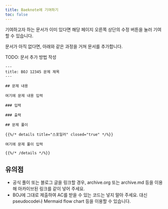 ```yaml
---
title: Baeknote에 기여하기
toc: false
---
```


기여하고자 하는 문서가 이미 있다면 해당 페이지 오른쪽 상단의 수정 버튼을 눌러 기여할 수 있습니다.

문서가 아직 없다면, 아래와 같은 과정을 거쳐 문서를 추가합니다.

TODO: 문서 추가 방법 작성

```
---
title: BOJ 12345 문제 제목
---

## 문제 내용

여기에 문제 내용 입력

### 입력

### 출력

## 문제 풀이

{{%/* details title="스포일러" closed="true" */%}}

여기에 문제 풀이 입력

{{%/* /details */%}}
```

## 유의점

* 공식 풀이 또는 블로그 글을 링크할 경우, archive.org 또는 archive.md 등을 이용해 아카이브된 링크를 같이 넣어 주세요.
* BOJ에 그대로 제출하여 AC를 받을 수 있는 코드는 넣지 말아 주세요. 대신 pseudocode나 Mermaid flow chart 등을 이용할 수 있습니다.
